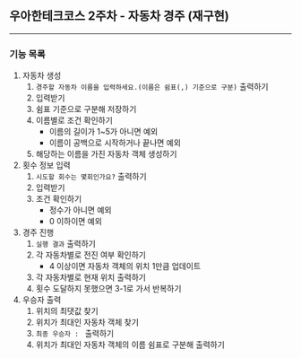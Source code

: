 ## 우아한테크코스 2주차 - 자동차 경주 (재구현)
___
### 기능 목록
1. 자동차 생성
   1. `경주할 자동차 이름을 입력하세요.(이름은 쉼표(,) 기준으로 구분)` 출력하기
   2. 입력받기
   3. 쉼표 기준으로 구분해 저장하기
   4. 이름별로 조건 확인하기
      - 이름의 길이가 1~5가 아니면 예외
      - 이름이 공백으로 시작하거나 끝나면 예외
   5. 해당하는 이름을 가진 자동차 객체 생성하기
2. 횟수 정보 입력
   1. `시도할 회수는 몇회인가요?` 출력하기
   2. 입력받기
   3. 조건 확인하기
      - 정수가 아니면 예외
      - 0 이하이면 예외
3. 경주 진행
   1. `실행 결과` 출력하기
   2. 각 자동차별로 전진 여부 확인하기
      - 4 이상이면 자동차 객체의 위치 1만큼 업데이트
   3. 각 자동차별로 현재 위치 출력하기
   4. 횟수 도달하지 못했으면 3-1로 가서 반복하기
4. 우승자 출력
   1. 위치의 최댓값 찾기
   2. 위치가 최대인 자동차 객체 찾기
   3. `최종 우승자 : ` 출력하기
   4. 위치가 최대인 자동차 객체의 이름 쉼표로 구분해 출력하기